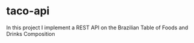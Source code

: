 # taco-api
In this project I implement a REST API on the Brazilian Table of Foods and Drinks Composition
